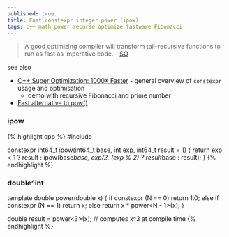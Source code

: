 ```yaml
---
published: true
title: Fast constexpr integer power (ipow)
tags: c++ math power recurse optimize fastware Fibonacci
---
```

> A good optimizing compiler will transform tail-recursive functions to run as fast as imperative code. - [SO](https://stackoverflow.com/questions/17719674/c11-fast-constexpr-integer-powers#17728525)

see also
- [C++ Super Optimization: 1000X Faster](https://www.youtube.com/watch?v=8-VZoXn8f9U) - general overview of `constexpr` usage and optimisation 
	- demo with recursive Fibonacci and prime number
- [Fast alternative to pow()](https://chatgpt.com/share/6735d225-a59c-800d-b059-58adc4717ded)

### ipow
{% highlight cpp %}
#include <cstdint>

constexpr int64_t ipow(int64_t base, int exp, int64_t result = 1) {
  return exp < 1 ? result : ipow(base*base, exp/2, (exp % 2) ? result*base : result);
}
{% endhighlight %}

### double^int
template <int N>
double power(double x) {
    if constexpr (N == 0) return 1.0;
    else if constexpr (N == 1) return x;
    else return x * power<N - 1>(x);
}

double result = power<3>(x);  // computes x^3 at compile time
{% endhighlight %}
